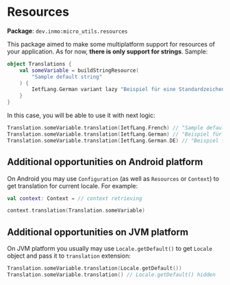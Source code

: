 # Resources

**Package**: `dev.inmo:micro_utils.resources`

This package aimed to make some multiplatform support for resources of your application. As for now, __there is only
support for strings__. Sample:

```kotlin
object Translations {
    val someVariable = buildStringResource(
        "Sample default string"
    ) {
        IetfLang.German variant lazy "Beispiel für eine Standardzeichenkette"
    }
}
```

In this case, you will be able to use it with next logic:

```kotlin
Translation.someVariable.translation(IetfLang.French) // "Sample default string" as default one
Translation.someVariable.translation(IetfLang.German) // "Beispiel für eine Standardzeichenkette" as available variant
Translation.someVariable.translation(IetfLang.German.DE) // "Beispiel für eine Standardzeichenkette" as available parent variant
```

## Additional opportunities on Android platform

On Android you may use `Configuration` (as well as `Resources` or `Context`) to get translation for current locale. For
example:

```kotlin
val context: Context = // context retrieving

context.translation(Translation.someVariable)
```

## Additional opportunities on JVM platform

On JVM platform you usually may use `Locale.getDefault()` to get `Locale` object and pass it to `translation` extension:

```kotlin
Translation.someVariable.translation(Locale.getDefault())
Translation.someVariable.translation() // Locale.getDefault() hidden
```
